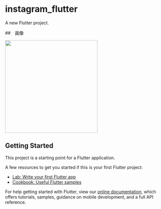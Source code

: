 # instagram_flutter

A new Flutter project.


##　画像

<img src="https://user-images.githubusercontent.com/92189386/157774636-0d1e5a8b-48c6-4dba-91e7-c614832e6904.png" width="300">


## Getting Started

This project is a starting point for a Flutter application.

A few resources to get you started if this is your first Flutter project:

- [Lab: Write your first Flutter app](https://flutter.dev/docs/get-started/codelab)
- [Cookbook: Useful Flutter samples](https://flutter.dev/docs/cookbook)

For help getting started with Flutter, view our
[online documentation](https://flutter.dev/docs), which offers tutorials,
samples, guidance on mobile development, and a full API reference.
